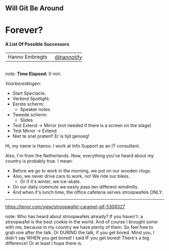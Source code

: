 <h2>Will Git Be Around</h2>
<h1>Forever?</h1>
<h4>A List Of Possible Successors</h4>
<table>
    <tr>
        <td style="vertical-align: middle;">Hanno Embregts</td>
        <td style="text-align: right;"><img width="20%" data-src="img/icons/twitter-white.png" class="no-background"/></td>
        <td style="vertical-align: middle; padding: 0 0 0 0"><a href="https://www.twitter.com/hannotify">@hannotify</a></td>
    </tr>
</table>
<img data-src="img/logos/luxoft-logo.png" width="15%" class="no-background"/>
<br/>

note:
**Time Elapsed:** 0 min.

*Voorbereidingen*:

* Start Spectacle.
* Verbind Spotlight.
* Eerste scherm:
  * Speaker notes
* Tweede scherm:
  * Slides
* Test Extend -> Mirror (not needed if there is a screen on the stage)
* Test Mirror -> Extend
* Niet te snel praten!! Er is tijd genoeg!

Hi, my name is Hanno. 
I work at Info Support as an IT consultant.

Also, I'm from the Netherlands.
Now, everything you've heard about my country is probably true.
I mean:

* Before we go to work in the morning, we put on our wooden clogs.
* Also, we never drive cars to work, no! We ride our bikes.
  * Or if it's winter, we ice-skate.
* On our daily commute we easily pass ten different windmills.
* And when it's lunch time, the office cafeteria serves stroopwafels ONLY.

---

<!-- .slide: data-background-video="video/stroopwafel.mp4" data-background-video-muted="true" data-background-size="contain" data-background-video-loop="true" -->

<https://tenor.com/view/stroopwafel-caramel-gif-5308327> <!-- .element: class="attribution" -->

note:
Who has heard about stroopwafels already?
If you haven't: a stroopwafel is the best cookie in the world.
And of course I brought some with me, because in my country we have plenty of them.
So feel free to grab one after the talk.
Or DURING the talk, if you get bored.
Mind you, I didn't say WHEN you get bored!
I said IF you get bored!
There's a big difference!
Or at least I hope there is.
